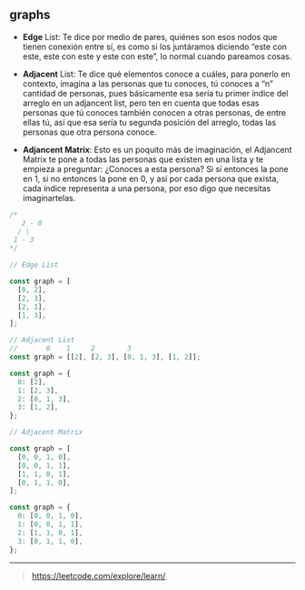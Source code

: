 ## graphs

- **Edge** List: Te dice por medio de pares, quiénes son esos nodos que tienen conexión entre sí, es como si los juntáramos diciendo “este con este, este con este y este con este”, lo normal cuando pareamos cosas.

- **Adjacent** List: Te dice qué elementos conoce a cuáles, para ponerlo en contexto, imagina a las personas que tu conoces, tú conoces a “n” cantidad de personas, pues básicamente esa sería tu primer índice del arreglo en un adjancent list, pero ten en cuenta que todas esas personas que tú conoces también conocen a otras personas, de entre ellas tú, así que esa sería tu segunda posición del arreglo, todas las personas que otra persona conoce.

- **Adjancent Matrix**: Esto es un poquito más de imaginación, el Adjancent Matrix te pone a todas las personas que existen en una lista y te empieza a preguntar: ¿Conoces a esta persona? Si sí entonces la pone en 1, si no entonces la pone en 0, y así por cada persona que exista, cada índice representa a una persona, por eso digo que necesitas imaginartelas.

```javascript
/* 
   2 - 0
  / \
 1 - 3
*/

// Edge List

const graph = [
  [0, 2],
  [2, 3],
  [2, 1],
  [1, 3],
];

// Adjacent List
//       0    1     2        3
const graph = [[2], [2, 3], [0, 1, 3], [1, 2]];

const graph = {
  0: [2],
  1: [2, 3],
  2: [0, 1, 3],
  3: [1, 2],
};

// Adjacent Matrix

const graph = [
  [0, 0, 1, 0],
  [0, 0, 1, 1],
  [1, 1, 0, 1],
  [0, 1, 1, 0],
];

const graph = {
  0: [0, 0, 1, 0],
  1: [0, 0, 1, 1],
  2: [1, 1, 0, 1],
  3: [0, 1, 1, 0],
};
```

---

> https://leetcode.com/explore/learn/
